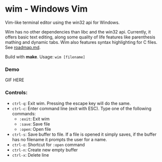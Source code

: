 # wim - Windows Vim

Vim-like terminal editor using the win32 api for Windows.

Wim has no other dependencies than libc and the win32 api. Currently, it offers basic text editing, along some quality of life features like parenthesis mathing and dynamic tabs. Wim also features syntax highlighting for C files. See [roadmap.md](roadmap.md).

Build with **make**. Usage: `wim [filename]`

### Demo

GIF HERE

### Controls:

- `ctrl-q`: Exit wim. Pressing the escape key will do the same.
- `ctrl-c`: Enter command line (exit with ESC). Type one of the following commands:
    - `:exit`: Exit wim
    - `:save`: Save file
    - `:open`: Open file
- `ctrl-s`: Save buffer to file. If a file is opened it simply saves, if the buffer has no filename it prompts the user for a name.
- `ctrl-o`: Shortcut for `:open` command
- `ctrl-n`: Create new empty buffer
- `ctrl-x`: Delete line